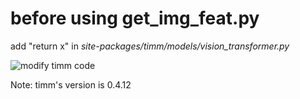 # before using get_img_feat.py

add "return x" in *site-packages/timm/models/vision_transformer.py*

![modify timm code](modify_timm_code.png)

Note: timm's version is 0.4.12
